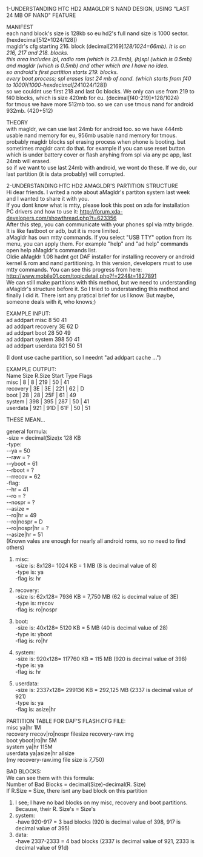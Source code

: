 1-UNDERSTANDING HTC HD2 AMAGLDR'S NAND DESIGN, USING "LAST 24 MB OF NAND" FEATURE  
  
MANIFEST  
each nand block's size is 128kb so eu hd2's full nand size is 1000 sector.(hexdecimal[512*1024/128])  
magldr's cfg starting 216. block (decimal[2169]*128/1024=66mb). It is on 216, 217 and 218. blocks.  
this area includes ipl, radio rom (which is 23.8mb), (h)spl (which is 0.5mb) and magldr (which is 0.5mb) and other which are I have no idea.  
so android's first partition starts 219. blocks.  
every boot process; spl erases last 24 mb of nand. (which starts from f40 to 1000)(1000-hexdecimal[24*1024/128])  
so we couldnt use first 218 and last 0c blocks. We only can use from 219 to f40 blocks, which is size 420mb for eu. (decimal[f40-219]*128/1024)  
for tmous we have more 512mb too. so we can use tmous nand for android 932mb. (420+512)  
  
THEORY  
with magldr, we can use last 24mb for android too. so we have 444mb usable nand memory for eu, 956mb usable nand memory for tmous.  
probably magldr blocks spl erasing process when phone is booting. but sometimes magldr cant do that. for example if you can use reset button which is under battery cover or flash anyhing from spl via any pc app, last 24mb will erased.  
so if we want to use last 24mb with android, we wont do these. If we do, our last partition (it is data probably) will corrupted.  
  
  
2-UNDERSTANDING HTC HD2 AMAGLDR'S PARTITION STRUCTURE  
Hi dear friends. I writed a note about aMagldr's partiton system last week and I wanted to share it with you.  
If you dont know what is mtty, please look this post on xda for installation PC drivers and how to use it: http://forum.xda-developers.com/showthread.php?t=623356  
After this step, you can communicate with your phones spl via mtty brigde. It is like fastboot or adb, but it is more limited.  
aMagldr has own mtty commands. If you select "USB TTY" option from its menu, you can apply them. For example "help" and "ad help" commands open help aMagldr's commands list.  
Oldie aMagldr 1.08 hadnt got DAF installer for installing recovery or android kernel & rom and nand partitioning. In this version, developers must to use mtty commands. You can see this progress from here: http://www.mobile01.com/topicdetail.php?f=224&t=1827891  
We can still make partitions with this method, but we need to understanding aMagldr's structure before it. So I tried to understanding this method and finally I did it. There isnt any pratical brief for us I know. But maybe, someone deals with it, who knows;)  
  
EXAMPLE INPUT:  
ad addpart misc 8 50 41  
ad addpart recovery 3E 62 D  
ad addpart boot 28 50 49  
ad addpart system 398 50 41  
ad addpart userdata 921 50 51  
  
(I dont use cache partition, so I neednt "ad addpart cache ...")  
  
EXAMPLE OUTPUT:  
Name Size R.Size Start Type Flags  
misc | 8 | 8 | 219 | 50 | 41  
recovery | 3E | 3E | 221 | 62 | D  
boot | 28 | 28 | 25F | 61 | 49  
system | 398 | 395 | 287 | 50 | 41  
userdata | 921 | 91D | 61F | 50 | 51  
  
THESE MEAN...  
  
general formula:  
-size = decimal(Size)x 128 KB  
-type:  
--ya = 50  
--raw = ?  
--yboot = 61  
--rboot = ?  
--rrecov = 62  
-flag:  
--hr = 41  
--ro = ?  
--nospr = ?  
--asize =  
--ro|hr = 49  
--ro|nospr = D  
--ro|nospr|hr = ?  
--asize|hr = 51  
(Known vales are enough for nearly all android roms, so no need to find others)  
  
1) misc:  
-size is: 8x128= 1024 KB = 1 MB (8 is decimal value of 8)  
-type is: ya  
-flag is: hr  
  
2) recovery:  
-size is: 62x128= 7936 KB = 7,750 MB (62 is decimal value of 3E)  
-type is: rrecov  
-flag is: ro|nospr  
  
3) boot:  
-size is: 40x128= 5120 KB = 5 MB (40 is decimal value of 28)  
-type is: yboot  
-flag is: ro|hr  
  
4) system:  
-size is: 920x128= 117760 KB = 115 MB (920 is decimal value of 398)  
-type is: ya  
-flag is: hr  
  
5) userdata:  
-size is: 2337x128= 299136 KB = 292,125 MB (2337 is decimal value of 921)  
-type is: ya  
-flag is: asize|hr  
  
PARTITION TABLE FOR DAF'S FLASH.CFG FILE:  
misc ya|hr 1M  
recovery rrecov|ro|nospr filesize recovery-raw.img  
boot yboot|ro|hr 5M  
system ya|hr 115M  
userdata ya|asize|hr allsize  
(my recovery-raw.img file size is 7,750)  
  
BAD BLOCKS:  
We can see them with this formula:  
Number of Bad Blocks = decimal(Size)-decimal(R. Size)  
If R.Size = Size, there isnt any bad block on this partition  
1) I see; I have no bad blocks on my misc, recovery and boot partitions. Because, their R. Size's = Size's  
2) system:  
-have 920-917 = 3 bad blocks (920 is decimal value of 398, 917 is decimal value of 395)  
3) data:  
-have 2337-2333 = 4 bad blocks (2337 is decimal value of 921, 2333 is decimal value of 91d)  
